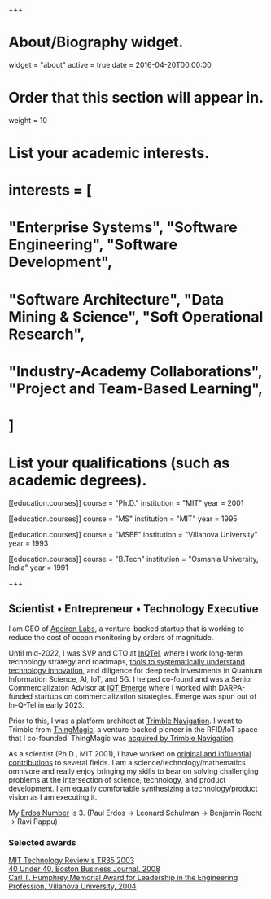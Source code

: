 +++
# About/Biography widget.
widget = "about"
active = true
date = 2016-04-20T00:00:00

# Order that this section will appear in.
weight = 10

# List your academic interests.
#  interests = [
#    "Enterprise Systems", "Software Engineering", "Software Development",
#    "Software Architecture", "Data Mining & Science", "Soft Operational Research",
#     "Industry-Academy Collaborations", "Project and Team-Based Learning",
#  ]

# List your qualifications (such as academic degrees).
[[education.courses]]
  course = "Ph.D."
  institution = "MIT"
  year = 2001

[[education.courses]]
  course = "MS"
  institution = "MIT"
  year = 1995

[[education.courses]]
  course = "MSEE"
  institution = "Villanova University"
  year = 1993

[[education.courses]]
  course = "B.Tech"
  institution = "Osmania University, India"
  year = 1991

+++


## Scientist &#8226; Entrepreneur &#8226; Technology Executive

I am CEO of [Apeiron Labs](https://www.apeironlabs.com), a venture-backed startup that is working to reduce the cost of ocean monitoring by orders of magnitude. 
 
Until mid-2022, I was SVP and CTO at [InQTel](http://iqt.org), where I work long-term technology strategy and roadmaps, [tools to systematically understand technology innovation](https://www.iqt.org/organizing-deep-tech-at-scale/), and diligence for deep tech investments in Quantum Information Science, AI, IoT, and 5G. I helped co-found and was a Senior Commercializaton Advisor at [IQT Emerge](https://www.iqt.org/emerge/) where I worked with DARPA-funded startups on commercialization strategies. Emerge was spun out of In-Q-Tel in early 2023.

Prior to this, I was a platform architect at [Trimble Navigation](https://www.trimble.com). I went to Trimble from [ThingMagic](http://meche.mit.edu/news-media/catching-radio-waves), a venture-backed pioneer in the RFID/IoT space that I co-founded. ThingMagic was [acquired by Trimble Navigation](https://www.trimble.com/news/release.aspx?id=102510a).

As a scientist (Ph.D., MIT 2001), I have worked on [original and influential contributions](https://scholar.google.com.au/citations?user=h8YeWokAAAAJ&hl=en) to several fields. I am a science/technology/mathematics omnivore and really enjoy bringing my skills to bear on solving challenging problems at the intersection of science, technology, and product development. I am equally comfortable synthesizing a technology/product vision as I am executing it.

My [Erdos Number](https://oakland.edu/enp/thedata/) is 3. (Paul Erdos &#8594; Leonard Schulman &#8594; Benjamin Recht &#8594; Ravi Pappu)

### Selected awards

[MIT Technology Review's TR35 2003](http://www2.technologyreview.com/tr35/profile.aspx?trid=415)
<br>[40 Under 40, Boston Business Journal, 2008](https://webcache.googleusercontent.com/search?q=cache:DtbFnsQNykgJ:https://www.bizjournals.com/boston/stories/2008/08/11/daily23.html+&cd=4&hl=en&ct=clnk&gl=us) <br> [Carl T. Humphrey Memorial Award for Leadership in the Engineering Profession, Villanova University, 2004 ](https://www1.villanova.edu/villanova/engineering/alumnisociety/awards/pastrecipients.html)

<!-- **Expertise**:

   * Deep knowledge of web-scale computing systems (AWS, Elasticsearch, MongoDB, Neo4j, Elasticsearch, Kafka, Storm, Spark,...), System Architecture, AI/ML, RFID, sensor networks, holography, optical engineering, DSP, wireless communication, IoT, physics, mathematics...
   * Program and engineering management, deal structuring, IP, contracts, budgeting, and delivery
   * Strong understanding of technology evolution, roadmapping, and the techno-politics of standardization
   * Strong understanding of culture and organizational structure and its impact on product architecture
   * Extensive track record of building and motivating talented, high-performance teams -->
